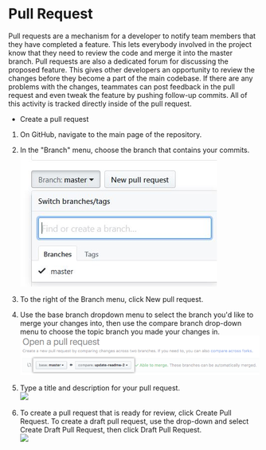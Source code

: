 # Pull Request   

Pull requests are a mechanism for a developer to notify team members that they have completed a feature. This lets everybody involved in the project know that they need to review the code and merge it into the master branch. Pull requests are also a dedicated forum for discussing the proposed feature. This gives other developers an opportunity to review the changes before they become a part of the main codebase. If there are any problems with the changes, teammates can post feedback in the pull request and even tweak the feature by pushing follow-up commits. All of this activity is tracked directly inside of the pull request.  

* Create a pull request   

1.	On GitHub, navigate to the main page of the repository.
2.	In the "Branch" menu, choose the branch that contains your commits.   
 ![](/images/pullbranch.JPG)   

3.	To the right of the Branch menu, click New pull request.   

4.	Use the base branch dropdown menu to select the branch you'd like to merge your changes into, then use the compare branch drop-down menu to choose the topic branch you made your changes in.    
 ![](/images/openpull.png)
5.	Type a title and description for your pull request.   
 ![](/images/addpull.jnp)   

6.	To create a pull request that is ready for review, click Create Pull Request. To create a draft pull request, use the drop-down and select Create Draft Pull Request, then click Draft Pull Request.   
![](/images/createpull.jnp)
